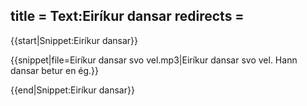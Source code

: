 title = Text:Eiríkur dansar
redirects =
---

{{start|Snippet:Eiríkur dansar}}

{{snippet|file=Eiríkur dansar svo vel.mp3|Eiríkur dansar svo vel. Hann dansar betur en ég.}}

{{end|Snippet:Eiríkur dansar}}
